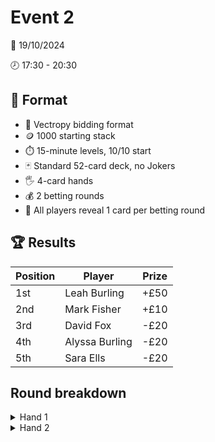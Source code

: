 # Event 2

:calendar: 19/10/2024

:clock8: 17:30 - 20:30

## :page_with_curl: Format

- :speech_balloon: Vectropy bidding format
- :coin: 1000 starting stack
- :stopwatch: 15-minute levels, 10/10 start
- :black_joker: Standard 52-card deck, no Jokers
- :raised_hand_with_fingers_splayed: 4-card hands
- :moneybag: 2 betting rounds
- :eyes: All players reveal 1 card per betting round

## :trophy: Results

| Position | Player         | Prize |
|----------|----------------|-------|
| 1st      | Leah Burling   | +£50  |
| 2nd      | Mark Fisher    | +£10  |
| 3rd      | David Fox      | -£20  |
| 4th      | Alyssa Burling | -£20  |
| 5th      | Sara Ells      | -£20  |

## Round breakdown

<details>
<summary>Hand 1</summary>

### Bids

| Player | Stack | Hand        | Bid 1 | Bid 2     |
|--------|-------|-------------|-------|-----------|
| David  | 1000  | 3♦ 6♣ 3♣ K♣ | 4000  | 5262      |
| Sara   | 1000  | 9♥ K♥ Q♣ 5♣ | 4111  | 6272      |
| Mark   | 1000  | 2♦ 8♣ K♦ Q♠ | 4222  | 6372      |
| Alyssa | 1000  | 7♠ 4♦ 2♥ 4♥ | 4232  | Challenge |
| Leah   | 1000  | 4♣ T♥ Q♥ 8♥ | 4262  |           |

### Betting

:speech_balloon: Bid is **6372**

First reveal shows **1211**
- 🛡️ Mark: 10
- ⚔️ Alyssa: 10
- (🛡️) Leah: **raise** to 100
- ❌ David: **fold**
- (🛡️) Sara: **call** 100
- ❌ Mark: **fold**
- ⚔️ Alyssa: **call** 90 

Second reveal shows **3331**
- ⚔️ Alyssa: **check**
- (🛡️) Leah: **bet** 100
- (🛡️) Sara: **call** 100
- ⚔️ Alyssa: **call** 100

### Results 

**6372** < **7472**, team 🛡️ wins

- Sara :heavy_plus_sign:105
- Leah :heavy_plus_sign:105
- Alyssa :small_red_triangle_down:200
- Mark :small_red_triangle_down:10

</details>


<details>
<summary>Hand 2</summary>

### Bids

| Player | Stack | Hand        | Bid 1 | Bid 2     |
|--------|-------|-------------|-------|-----------|
| Sara   | 1105  | 8♣ Q♥ 7♥ 5♥ | 1131  | 4353      |
| Mark   | 990   | 2♠ 4♥ A♦ 9♠ | 2231  | 4354      |
| Alyssa | 800   | 3♥ 4♣ 4♦ K♦ | 3331  | 4454      |
| Leah   | 1105  | 5♣ 7♦ 5♠ J♥ | 3333  | 5454      |
| David  | 1000  | 7♠ 6♦ 3♣ T♣ | 4343  | Challenge |

### Betting

:speech_balloon: Bid is **5454**

First reveal shows **2012**
- 🛡️ Leah: 20
- ⚔️ David: 20
- ❌ Sara: **fold**
- (🛡️) Mark: **raise** to 80
- ❌ Alyssa: **fold**
- 🛡️ Leah: **call** 60
- ⚔️ David: **call** 60

Second reveal shows **3232**
- 🛡️ Leah: **check**
- ⚔️ David: **check**
- (🛡️) Mark: **check**

### Results

**5454** < **6675**, team 🛡️ wins

- Mark :heavy_plus_sign:40
- Leah :heavy_plus_sign:40
- David :small_red_triangle_down:80

</details>